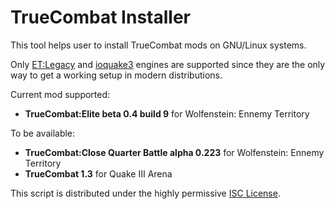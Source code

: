 TrueCombat Installer
====================

This tool helps user to install TrueCombat mods on GNU/Linux systems.

Only [ET:Legacy](http://etlegacy.com/) and [ioquake3](http://ioquake3.org/) engines are supported since they are the only way to get a working setup in modern distributions.

Current mod supported:

* **TrueCombat:Elite beta 0.4 build 9** for Wolfenstein: Ennemy Territory

To be available:

* **TrueCombat:Close Quarter Battle alpha 0.223** for Wolfenstein: Ennemy Territory
* **TrueCombat 1.3** for Quake Ⅲ Arena

This script is distributed under the highly permissive [ISC License](COPYING.md).
